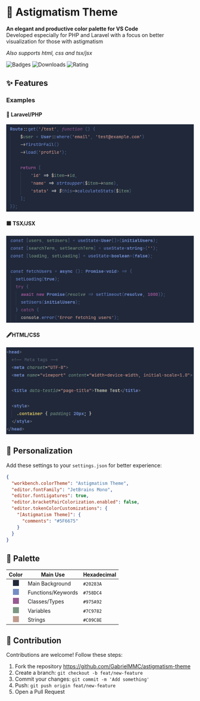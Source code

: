 # 🎨 Astigmatism Theme

**An elegant and productive color palette for VS Code**  
Developed especially for PHP and Laravel with a focus on better visualization for those with astigmatism

*Also supports html, css and tsx/jsx*

![Badges](https://img.shields.io/visual-studio-marketplace/v/gabrielfacioni.astigmatism-theme?color=)
![Downloads](https://img.shields.io/visual-studio-marketplace/d/gabrielfacioni.astigmatism-theme?color)
![Rating](https://img.shields.io/visual-studio-marketplace/r/gabrielfacioni.astigmatism-theme?color)

## ✨ Features

### Examples

#### 🐘 Laravel/PHP
![Laravel/PHP Example](https://github.com/GabrielMMC/astigmatism-theme/blob/main/screenshots/php.png?raw=true)

#### 🟦 TSX/JSX
![TSX/React Example](https://github.com/GabrielMMC/astigmatism-theme/blob/main/screenshots/tsx.png?raw=true)

#### 🖋️HTML/CSS
![HTML Example](https://github.com/GabrielMMC/astigmatism-theme/blob/main/screenshots/html.png?raw=true)

## 🎨 Personalization

Add these settings to your `settings.json` for better experience:

```json
{
  "workbench.colorTheme": "Astigmatism Theme",
  "editor.fontFamily": "JetBrains Mono",
  "editor.fontLigatures": true,
  "editor.bracketPairColorization.enabled": false,
  "editor.tokenColorCustomizations": {
    "[Astigmatism Theme]": {
      "comments": "#5F6675"
    }
  }
}
```

## 🌈 Palette

| Color              | Main Use            | Hexadecimal |
|--------------------|---------------------|-------------|
| <div align="center"><img src="https://github.com/GabrielMMC/astigmatism-theme/blob/main/png-colors/background.png?raw=true" width="16" height="16"></div>  | Main Background     | `#20283A`   |
| <div align="center"><img src="https://github.com/GabrielMMC/astigmatism-theme/blob/main/png-colors/function.png?raw=true" width="16" height="16"></div> | Functions/Keywords  | `#758DC4`   |
| <div align="center"><img src="https://github.com/GabrielMMC/astigmatism-theme/blob/main/png-colors/class.png?raw=true" width="16" height="16"></div>  | Classes/Types       | `#975A92`   |
| <div align="center"><img src="https://github.com/GabrielMMC/astigmatism-theme/blob/main/png-colors/variable.png?raw=true" width="16" height="16"></div>  | Variables            | `#7C9782`   |
| <div align="center"><img src="https://github.com/GabrielMMC/astigmatism-theme/blob/main/png-colors/string.png?raw=true" width="16" height="16"></div>  | Strings           | `#C09C8E`   |

## 🤝 Contribution
Contributions are welcome! Follow these steps:
1. Fork the repository https://github.com/GabrielMMC/astigmatism-theme
2. Create a branch: `git checkout -b feat/new-feature`
3. Commit your changes: `git commit -m 'Add something'`
4. Push: `git push origin feat/new-feature`
5. Open a Pull Request